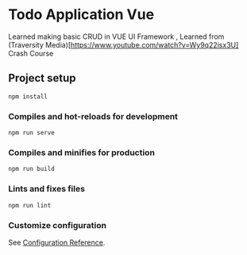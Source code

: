 # Todo Application Vue

Learned making basic CRUD in VUE UI Framework , Learned from (Traversity Media)[https://www.youtube.com/watch?v=Wy9q22isx3U] Crash Course 

## Project setup
```
npm install
```

### Compiles and hot-reloads for development
```
npm run serve
```

### Compiles and minifies for production
```
npm run build
```

### Lints and fixes files
```
npm run lint
```

### Customize configuration
See [Configuration Reference](https://cli.vuejs.org/config/).
